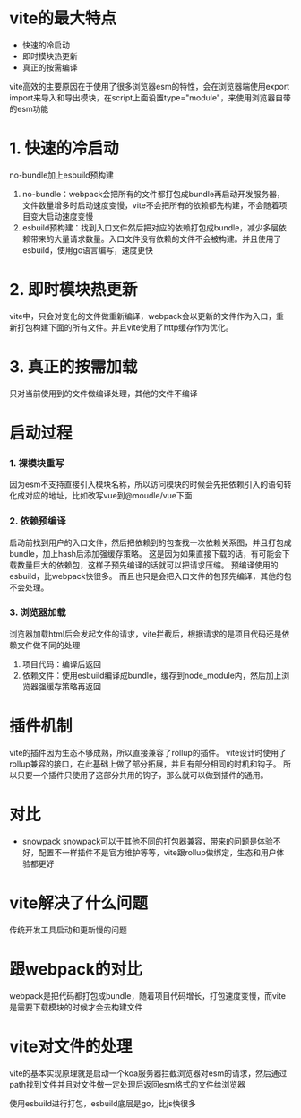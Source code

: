 # vite的最大特点
- 快速的冷启动
- 即时模块热更新
- 真正的按需编译

vite高效的主要原因在于使用了很多浏览器esm的特性，会在浏览器端使用export import来导入和导出模块，在script上面设置type="module"，来使用浏览器自带的esm功能

# 1. 快速的冷启动
no-bundle加上esbuild预构建
1. no-bundle：webpack会把所有的文件都打包成bundle再启动开发服务器，文件数量增多时启动速度变慢，vite不会把所有的依赖都先构建，不会随着项目变大启动速度变慢
2. esbuild预构建：找到入口文件然后把对应的依赖打包成bundle，减少多层依赖带来的大量请求数量。入口文件没有依赖的文件不会被构建。并且使用了esbuild，使用go语言编写，速度更快
# 2. 即时模块热更新
vite中，只会对变化的文件做重新编译，webpack会以更新的文件作为入口，重新打包构建下面的所有文件。并且vite使用了http缓存作为优化。
# 3. 真正的按需加载
只对当前使用到的文件做编译处理，其他的文件不编译

# 启动过程
### 1. 裸模块重写
因为esm不支持直接引入模块名称，所以访问模块的时候会先把依赖引入的语句转化成对应的地址，比如改写vue到@moudle/vue下面

### 2. 依赖预编译
启动前找到用户的入口文件，然后把依赖到的包查找一次依赖关系图，并且打包成bundle，加上hash后添加强缓存策略。
这是因为如果直接下载的话，有可能会下载数量巨大的依赖包，这样子预先编译的话就可以把请求压缩。
预编译使用的esbuild，比webpack快很多。
而且也只是会把入口文件的包预先编译，其他的包不会处理。

### 3. 浏览器加载
浏览器加载html后会发起文件的请求，vite拦截后，根据请求的是项目代码还是依赖文件做不同的处理
1. 项目代码：编译后返回
2. 依赖文件：使用esbuild编译成bundle，缓存到node_module内，然后加上浏览器强缓存策略再返回


# 插件机制
vite的插件因为生态不够成熟，所以直接兼容了rollup的插件。
vite设计时使用了rollup兼容的接口，在此基础上做了部分拓展，并且有部分相同的时机和钩子。
所以只要一个插件只使用了这部分共用的钩子，那么就可以做到插件的通用。

# 对比
- snowpack snowpack可以于其他不同的打包器兼容，带来的问题是体验不好，配置不一样插件不是官方维护等等，vite跟rollup做绑定，生态和用户体验都更好

# vite解决了什么问题
传统开发工具启动和更新慢的问题

# 跟webpack的对比
webpack是把代码都打包成bundle，随着项目代码增长，打包速度变慢，而vite是需要下载模块的时候才会去构建文件

# vite对文件的处理
vite的基本实现原理就是启动一个koa服务器拦截浏览器对esm的请求，然后通过path找到文件并且对文件做一定处理后返回esm格式的文件给浏览器

使用esbuild进行打包，esbuild底层是go，比js快很多
